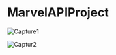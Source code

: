 # MarvelAPIProject

![Capture1](https://user-images.githubusercontent.com/96413187/185854175-35920730-552d-4c23-a6a4-02c7b8022c7a.PNG)

![Captur2](https://user-images.githubusercontent.com/96413187/185854217-15757b38-494d-43fb-aa0a-3723c1b5e4c0.PNG)
